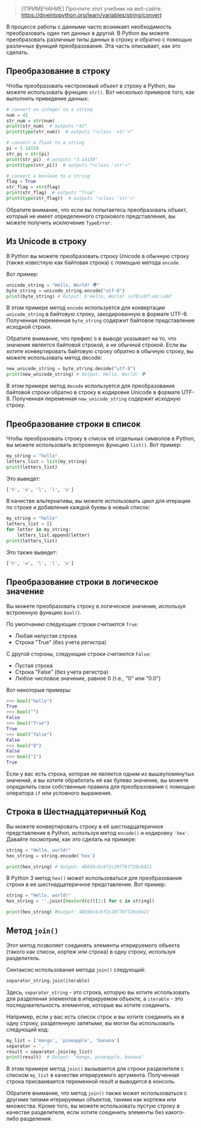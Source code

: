 > [!ПРИМЕЧАНИЕ]
> Прочтите этот учебник на веб-сайте: https://diveintopython.org/learn/variables/string/convert

В процессе работы с данными часто возникает необходимость преобразовать один тип данных в другой. В Python вы можете преобразовать различные типы данных в строку и обратно с помощью различных функций преобразования. Эта часть описывает, как это сделать.

## Преобразование в строку

Чтобы преобразовать нестроковый объект в строку в Python, вы можете использовать функцию `str()`. Вот несколько примеров того, как выполнить приведение данных:

```python
# convert an integer to a string
num = 42
str_num = str(num)
print(str_num)  # outputs "42"
print(type(str_num))  # outputs "<class 'str'>"

# convert a float to a string
pi = 3.14159
str_pi = str(pi)
print(str_pi)  # outputs "3.14159"
print(type(str_pi))  # outputs "<class 'str'>"

# convert a boolean to a string
flag = True
str_flag = str(flag)
print(str_flag)  # outputs "True"
print(type(str_flag))  # outputs "<class 'str'>"
```

Обратите внимание, что если вы попытаетесь преобразовать объект, который не имеет определенного строкового представления, вы можете получить исключение `TypeError`.

## Из Unicode в строку

В Python вы можете преобразовать строку Unicode в обычную строку (также известную как байтовая строка) с помощью метода `encode`.

Вот пример:

```python
unicode_string = "Hello, World! 🌍"
byte_string = unicode_string.encode("utf-8")
print(byte_string) # Output: b'Hello, World! \xf0\x9f\x8c\x8d'
```

В этом примере метод `encode` используется для конвертации `unicode_string` в байтовую строку, закодированную в формате UTF-8. Полученная переменная `byte_string` содержит байтовое представление исходной строки.

Обратите внимание, что префикс `b` в выводе указывает на то, что значение является байтовой строкой, а не обычной строкой. Если вы хотите конвертировать байтовую строку обратно в обычную строку, вы можете использовать метод decode:

```python
new_unicode_string = byte_string.decode("utf-8")
print(new_unicode_string) # Output: Hello, World! 🌍
```

В этом примере метод `decode` используется для преобразования байтовой строки обратно в строку в кодировке Unicode в формате UTF-8. Полученная переменная `new_unicode_string` содержит исходную строку.

## Преобразование строки в список

Чтобы преобразовать строку в список её отдельных символов в Python, вы можете использовать встроенную функцию `list()`. Вот пример:

```python
my_string = "hello"
letters_list = list(my_string)
print(letters_list)
```

Это выведет:

```python
['h', 'e', 'l', 'l', 'o']
```

В качестве альтернативы, вы можете использовать цикл для итерации по строке и добавления каждой буквы в новый список:

```python
my_string = "hello"
letters_list = []
for letter in my_string:
    letters_list.append(letter)
print(letters_list)
```

Это также выведет:

```python
['h', 'e', 'l', 'l', 'o']
```

## Преобразование строки в логическое значение

Вы можете преобразовать строку в логическое значение, используя встроенную функцию `bool()`.

По умолчанию следующие строки считаются `True`:

- Любая непустая строка
- Строка "True" (без учета регистра)

С другой стороны, следующие строки считаются `False`:

- Пустая строка
- Строка "False" (без учета регистра)
- Любое числовое значение, равное 0 (т.е., "0" или "0.0")

Вот некоторые примеры:

```python
>>> bool("hello")
True
>>> bool("")
False
>>> bool("True")
True
>>> bool("false")
False
>>> bool("0")
False
>>> bool("1")
True
```

Если у вас есть строка, которая не является одним из вышеупомянутых значений, и вы хотите обработать её как булево значение, вы можете определить свои собственные правила для преобразования с помощью оператора `if` или условного выражения.

## Строка в Шестнадцатеричный Код

Вы можете конвертировать строку в её шестнадцатеричное представление в Python, используя метод `encode()` и кодировку `'hex'`. Давайте посмотрим, как это сделать на примере:

```python
string = "Hello, world!"
hex_string = string.encode('hex')

print(hex_string) # Output: 48656c6c6f2c20776f726c6421
```

В Python 3 метод `hex()` может использоваться для преобразования строки в ее шестнадцатеричное представление. Вот пример:

```python
string = "Hello, world!"
hex_string = ''.join([hex(ord(c))[2:] for c in string])

print(hex_string) #Output: 48656c6c6f2c20776f726c6421
```

## Метод `join()`

Этот метод позволяет соединять элементы итерируемого объекта (такого как список, кортеж или строка) в одну строку, используя разделитель.

Синтаксис использования метода `join()` следующий:

```python
separator_string.join(iterable)
```

Здесь, `separator_string` - это строка, которую вы хотите использовать для разделения элементов в итерируемом объекте, а `iterable` - это последовательность элементов, которые вы хотите соединить.

Например, если у вас есть список строк и вы хотите соединить их в одну строку, разделенную запятыми, вы могли бы использовать следующий код:

```python
my_list = ['mango', 'pineapple', 'banana']
separator = ', '
result = separator.join(my_list)
print(result)  # Output: "mango, pineapple, banana"
```

В этом примере метод `join()` вызывается для строки разделителя с списком `my_list` в качестве итерируемого аргумента. Полученная строка присваивается переменной result и выводится в консоль.

Обратите внимание, что метод `join()` также может использоваться с другими типами итерируемых объектов, такими как кортежи или множества. Кроме того, вы можете использовать пустую строку в качестве разделителя, если хотите соединить элементы без какого-либо разделения.
